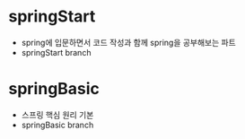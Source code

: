 # springStart
+ spring에 입문하면서 코드 작성과 함께 spring을 공부해보는 파트
+ springStart branch

# springBasic
- 스프링 핵심 원리 기본
- springBasic branch
